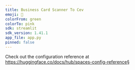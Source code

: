 ```yaml
---
title: Business Card Scanner To Cev
emoji: 👀
colorFrom: green
colorTo: pink
sdk: streamlit
sdk_version: 1.41.1
app_file: app.py
pinned: false
---
```


Check out the configuration reference at https://huggingface.co/docs/hub/spaces-config-reference§
